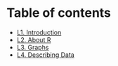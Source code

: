 # Table of contents

* [L1. Introduction](README.md)
* [L2. About R](l2.-r_introduction.md)
* [L3. Graphs](l3.-graphs.md)
* [L4. Describing Data](l4.-describing-data.md)

